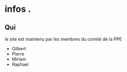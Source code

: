 # infos .

## Qui

le site est maintenu par les membres du comité de la PPE

 + Gilbert
 + Pierre
 + Miriam
 + Raphael


